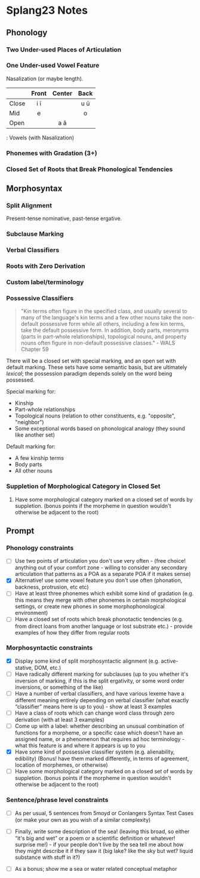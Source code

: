 # Splang23 Notes

## Phonology

### Two Under-used Places of Articulation

### One Under-used Vowel Feature

Nasalization (or maybe length).

|       | Front | Center | Back  |
| ---   | :---: | :---:  | :---: |
| Close | i ĩ   |        | u ũ   |
| Mid   | e     |        | o     |
| Open  |       | a ã    |       |
: Vowels (with Nasalization)

### Phonemes with Gradation (3+)

### Closed Set of Roots that Break Phonological Tendencies

## Morphosyntax

### Split Alignment

Present-tense nominative, past-tense ergative.

### Subclause Marking

### Verbal Classifiers

### Roots with Zero Derivation

### Custom label/terminology

### Possessive Classifiers

> "Kin terms often figure in the specified class, and usually several to many of the language's kin terms and a few other nouns take the non-default possessive form while all others, including a few kin terms, take the default possessive form. In addition, body parts, meronyms (parts in part-whole relationships), topological nouns, and property nouns often figure in non-default possessive classes."  - WALS Chapter 59

There will be a closed set with special marking, and an open set with default marking.  These sets have some semantic basis, but are ultimately *lexical*; the possession paradigm depends solely on the word being possessed.

Special marking for:
- Kinship
- Part-whole relationships
- Topological nouns (relation to other constituents, e.g. "opposite", "neighbor")
- Some exceptional words based on phonological analogy (they sound like another set)

Default marking for:
- A few kinship terms
- Body parts
- All other nouns

### Suppletion of Morphological Category in Closed Set

1. Have some morphological category marked on a closed set of words by suppletion. (bonus points if the morpheme in question wouldn't otherwise be adjacent to the root)

## Prompt

### Phonology constraints

- [ ] Use two points of articulation you don't use very often - (free choice! anything out of your comfort zone - willing to consider any secondary articulation that patterns as a POA as a separate POA if it makes sense)
- [x] Alternative! use some vowel feature you don't use often (phonation, backness, protrusion, etc etc)
- [ ] Have at least three phonemes which exhibit some kind of gradation (e.g. this means they merge with other phonemes in certain morphological settings, or create new phones in some morphophonological environment)
- [ ] Have a closed set of roots which break phonotactic tendencies (e.g. from direct loans from another language or lost substrate etc.) - provide examples of how they differ from regular roots

### Morphosyntactic constraints

- [x] Display some kind of split morphosyntactic alignment (e.g. active-stative, DOM, etc.) 
- [ ] Have radically different marking for subclauses (up to you whether it's inversion of marking, if this is the split ergativity, or some word order inversions, or something of the like) 
- [ ] Have a number of verbal classifiers, and have various lexeme have a different meaning entirely depending on verbal classifier (what exactly “classifier” means here is up to you) - show at least 3 examples
- [ ] Have a class of roots which can change word class through zero derivation (with at least 3 examples)
- [ ] Come up with a label: whether describing an unusual combination of functions for a morpheme, or a specific case which doesn't have an assigned name, or a phenomenon that requires ad hoc terminology - what this feature is and where it appears is up to you 
- [x] Have some kind of possessive classifier system (e.g. alienability, edibility) (Bonus! have them marked differently, in terms of agreement, location of morphemes, or otherwise)
- [ ] Have some morphological category marked on a closed set of words by suppletion. (bonus points if the morpheme in question wouldn't otherwise be adjacent to the root)

### Sentence/phrase level constraints

- [ ] As per usual, 5 sentences from 5moyd or Conlangers Syntax Test Cases (or make your own as you wish of a similar complexity)
- [ ] Finally, write some description of the sea! (leaving this broad, so either “it's big and wet” or a poem or a scientific definition or whatever! surprise me!) - if your people don't live by the sea tell me about how they might describe it if they saw it (big lake? like the sky but wet? liquid substance with stuff in it?) 
- [ ] As a bonus; show me a sea or water related conceptual metaphor

